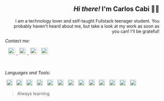 <h2 align="right"><i>Hi there!</i> I'm Carlos Cabi 🧑‍💻</h2>
<p align="right">
 I am a technology lover and self-taught Fullstack teenager student.
You probably haven't heard about me, but take a look at my work as soon as you can! I'll be grateful!
</p>

_Contact me:_

<p style="padding: 0 5px; margin: 0px">
<a href="https://www.instagram.com/carloscabidmc" target="blank">
<img src="https://cdn.simpleicons.org/instagram/_/ccc" alt="carloscabi" height="22px" width="22px" style="padding: 0 5px"/>
</a>
<!--  -->
<a href="https://twitter.com/taidmc">
<img src="https://cdn.simpleicons.org/x/_/ccc" alt="carloscabi" height="22px" width="22px" style="padding: 0 5px"/>
</a>
<!--  -->
<a href="https://www.linkedin.com/in/carlos-cabi-42bb54241/">
<img src="https://cdn.simpleicons.org/linkedin/_/ccc" alt="carloscabi" height="22px" width="22px" style="padding: 0 5px"/></a>
<!--  -->
<a href="https://leetcode.com/CarlosCaBi/">
<img src="https://cdn.simpleicons.org/leetcode/_/ccc" alt="carloscabi" height="22px" width="22px" style="padding: 0 5px"/>
</a>
</p>

<br />
<br />

_Languages and Tools:_

<p>
<img src="https://cdn.simpleicons.org/html5/_/ccc" alt="carloscabi" height="20px" width="20px"style="padding: 0 4px"/>
<img src="https://cdn.simpleicons.org/css3/_/ccc" alt="carloscabi" height="20px" width="20px"style="padding: 0 4px"/>
<img src="https://cdn.simpleicons.org/javascript/_/ccc" alt="carloscabi" height="20px" width="20px"style="padding: 0 5px"/>
<img src="https://cdn.simpleicons.org/react/_/ccc" alt="carloscabi" height="20px" width="20px"style="padding: 0 5px"/>
<img src="https://cdn.simpleicons.org/next.js/_/ccc" alt="carloscabi" height="20px" width="20px"style="padding: 0 5px"/>
<img src="https://cdn.simpleicons.org/node.js/_/ccc" alt="carloscabi" height="20px" width="20px"style="padding: 0 5px"/>
<img src="https://cdn.simpleicons.org/express/_/ccc" alt="carloscabi" height="20px" width="20px"style="padding: 0 5px"/>
<img src="https://cdn.simpleicons.org/mysql/_/ccc" alt="carloscabi" height="20px" width="20px"style="padding: 0 5px"/>
<img src="https://cdn.simpleicons.org/mongodb/_/ccc" alt="carloscabi" height="20px" width="20px"style="padding: 0 5px"/>
<img src="https://cdn.simpleicons.org/graphql/_/ccc" alt="carloscabi" height="20px" width="20px"style="padding: 0 5px"/>
<img src="https://cdn.simpleicons.org/git/_/ccc" alt="carloscabi" height="20px" width="20px"style="padding: 0 5px"/>
<img src="https://cdn.simpleicons.org/github/_/ccc" alt="carloscabi" height="20px" width="20px"style="padding: 0 5px"/>
<img src="https://cdn.simpleicons.org/windowsterminal/_/ccc" alt="carloscabi" height="20px" width="20px"style="padding: 0 5px"/>
</p>

> Always learning
